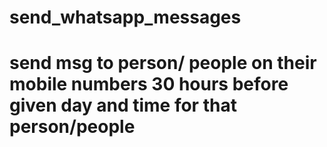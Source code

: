 # send_whatsapp_messages
# send msg to person/ people on their mobile numbers 30 hours before given day and time for that person/people
